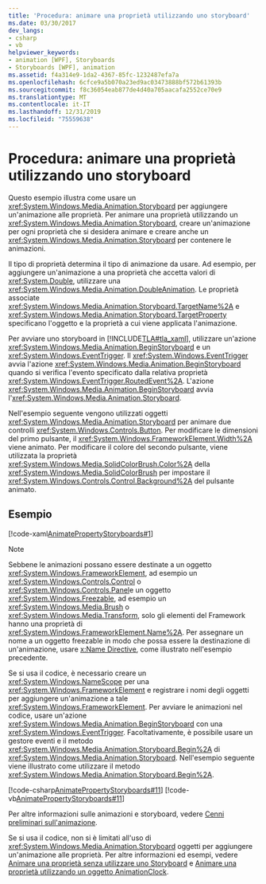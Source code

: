 ```yaml
---
title: 'Procedura: animare una proprietà utilizzando uno storyboard'
ms.date: 03/30/2017
dev_langs:
- csharp
- vb
helpviewer_keywords:
- animation [WPF], Storyboards
- Storyboards [WPF], animation
ms.assetid: f4a314e9-1da2-4367-85fc-1232487efa7a
ms.openlocfilehash: 6cfce9a5b070a23ed9ac03473888bf572b61393b
ms.sourcegitcommit: f8c36054eab877de4d40a705aacafa2552ce70e9
ms.translationtype: MT
ms.contentlocale: it-IT
ms.lasthandoff: 12/31/2019
ms.locfileid: "75559638"
---
```

# <a name="how-to-animate-a-property-by-using-a-storyboard"></a>Procedura: animare una proprietà utilizzando uno storyboard
Questo esempio illustra come usare un <xref:System.Windows.Media.Animation.Storyboard> per aggiungere un'animazione alle proprietà. Per animare una proprietà utilizzando un <xref:System.Windows.Media.Animation.Storyboard>, creare un'animazione per ogni proprietà che si desidera animare e creare anche un <xref:System.Windows.Media.Animation.Storyboard> per contenere le animazioni.  
  
 Il tipo di proprietà determina il tipo di animazione da usare. Ad esempio, per aggiungere un'animazione a una proprietà che accetta valori di <xref:System.Double>, utilizzare una <xref:System.Windows.Media.Animation.DoubleAnimation>. Le proprietà associate <xref:System.Windows.Media.Animation.Storyboard.TargetName%2A> e <xref:System.Windows.Media.Animation.Storyboard.TargetProperty> specificano l'oggetto e la proprietà a cui viene applicata l'animazione.  
  
 Per avviare uno storyboard in [!INCLUDE[TLA#tla_xaml](../../../../includes/tlasharptla-xaml-md.md)], utilizzare un'azione <xref:System.Windows.Media.Animation.BeginStoryboard> e un <xref:System.Windows.EventTrigger>. Il <xref:System.Windows.EventTrigger> avvia l'azione <xref:System.Windows.Media.Animation.BeginStoryboard> quando si verifica l'evento specificato dalla relativa proprietà <xref:System.Windows.EventTrigger.RoutedEvent%2A>. L'azione <xref:System.Windows.Media.Animation.BeginStoryboard> avvia l'<xref:System.Windows.Media.Animation.Storyboard>.  
  
 Nell'esempio seguente vengono utilizzati oggetti <xref:System.Windows.Media.Animation.Storyboard> per animare due controlli <xref:System.Windows.Controls.Button>. Per modificare le dimensioni del primo pulsante, il <xref:System.Windows.FrameworkElement.Width%2A> viene animato. Per modificare il colore del secondo pulsante, viene utilizzata la proprietà <xref:System.Windows.Media.SolidColorBrush.Color%2A> della <xref:System.Windows.Media.SolidColorBrush> per impostare il <xref:System.Windows.Controls.Control.Background%2A> del pulsante animato.  
  
## <a name="example"></a>Esempio  
 [!code-xaml[AnimatePropertyStoryboards#1](~/samples/snippets/xaml/VS_Snippets_Wpf/AnimatePropertyStoryboards/XAML/StoryboardExample.xaml#1)]  
  
> [!NOTE]
> Sebbene le animazioni possano essere destinate a un oggetto <xref:System.Windows.FrameworkElement>, ad esempio un <xref:System.Windows.Controls.Control> o <xref:System.Windows.Controls.Panel>e un oggetto <xref:System.Windows.Freezable>, ad esempio un <xref:System.Windows.Media.Brush> o <xref:System.Windows.Media.Transform>, solo gli elementi del Framework hanno una proprietà di <xref:System.Windows.FrameworkElement.Name%2A>. Per assegnare un nome a un oggetto freezable in modo che possa essere la destinazione di un'animazione, usare [x:Name Directive](../../../desktop-wpf/xaml-services/xname-directive.md), come illustrato nell'esempio precedente.  
  
 Se si usa il codice, è necessario creare un <xref:System.Windows.NameScope> per una <xref:System.Windows.FrameworkElement> e registrare i nomi degli oggetti per aggiungere un'animazione a tale <xref:System.Windows.FrameworkElement>. Per avviare le animazioni nel codice, usare un'azione <xref:System.Windows.Media.Animation.BeginStoryboard> con una <xref:System.Windows.EventTrigger>. Facoltativamente, è possibile usare un gestore eventi e il metodo <xref:System.Windows.Media.Animation.Storyboard.Begin%2A> di <xref:System.Windows.Media.Animation.Storyboard>. Nell'esempio seguente viene illustrato come utilizzare il metodo <xref:System.Windows.Media.Animation.Storyboard.Begin%2A>.  
  
 [!code-csharp[AnimatePropertyStoryboards#11](~/samples/snippets/csharp/VS_Snippets_Wpf/AnimatePropertyStoryboards/CSharp/StoryboardExample.cs#11)]
 [!code-vb[AnimatePropertyStoryboards#11](~/samples/snippets/visualbasic/VS_Snippets_Wpf/AnimatePropertyStoryboards/VisualBasic/StoryboardExample.vb#11)]  
  
 Per altre informazioni sulle animazioni e storyboard, vedere [Cenni preliminari sull'animazione](animation-overview.md).  
  
 Se si usa il codice, non si è limitati all'uso di <xref:System.Windows.Media.Animation.Storyboard> oggetti per aggiungere un'animazione alle proprietà. Per altre informazioni ed esempi, vedere [Animare una proprietà senza utilizzare uno Storyboard](how-to-animate-a-property-without-using-a-storyboard.md) e [Animare una proprietà utilizzando un oggetto AnimationClock](how-to-animate-a-property-by-using-an-animationclock.md).
